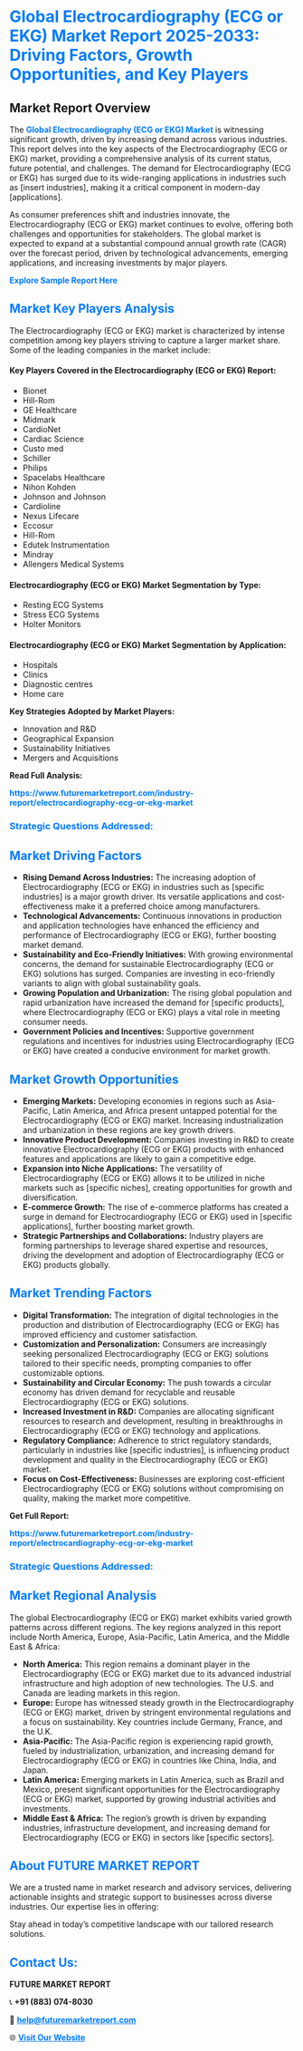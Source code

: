 <h1 style="color: #007BFF;">Global Electrocardiography (ECG or EKG) Market Report 2025-2033: Driving Factors, Growth Opportunities, and Key Players</h1>

<section id="overview">
<h2>Market Report Overview</h2>
<p>The <a href="https://www.futuremarketreport.com/industry-report/electrocardiography-ecg-or-ekg-market" style="color: #007BFF; text-decoration: none;"><strong>Global Electrocardiography (ECG or EKG) Market</strong></a> is witnessing significant growth, driven by increasing demand across various industries. This report delves into the key aspects of the Electrocardiography (ECG or EKG) market, providing a comprehensive analysis of its current status, future potential, and challenges. The demand for Electrocardiography (ECG or EKG) has surged due to its wide-ranging applications in industries such as [insert industries], making it a critical component in modern-day [applications].</p>
<p>As consumer preferences shift and industries innovate, the Electrocardiography (ECG or EKG) market continues to evolve, offering both challenges and opportunities for stakeholders. The global market is expected to expand at a substantial compound annual growth rate (CAGR) over the forecast period, driven by technological advancements, emerging applications, and increasing investments by major players.</p>
</section>

<section id="overview">
<p><a href="https://www.futuremarketreport.com/request-sample/reportId=82723" style="color: #007BFF; text-decoration: none;"><strong>Explore Sample Report Here</strong></a></p>
</section>

<section id="key-players">
<h2 style="color: #007BFF;">Market Key Players Analysis</h2>
<p>The Electrocardiography (ECG or EKG) market is characterized by intense competition among key players striving to capture a larger market share. Some of the leading companies in the market include:</p>
<h4>Key Players Covered in the Electrocardiography (ECG or EKG) Report:</h4>
<ul><li>Bionet</li><li>Hill-Rom</li><li>GE Healthcare</li><li>Midmark</li><li>CardioNet</li><li>Cardiac Science</li><li>Custo med</li><li>Schiller</li><li>Philips</li><li>Spacelabs Healthcare</li><li>Nihon Kohden</li><li>Johnson and Johnson</li><li>Cardioline</li><li>Nexus Lifecare</li><li>Eccosur</li><li>Hill-Rom</li><li>Edutek Instrumentation</li><li>Mindray</li><li>Allengers Medical Systems</li></ul>
<h4>Electrocardiography (ECG or EKG) Market Segmentation by Type:</h4>
<ul><li>Resting ECG Systems</li><li>Stress ECG Systems</li><li>Holter Monitors</li></ul>

<h4>Electrocardiography (ECG or EKG) Market Segmentation by Application:</h4>
<ul><li>Hospitals</li><li>Clinics</li><li>Diagnostic centres</li><li>Home care</li></ul>
<p><strong>Key Strategies Adopted by Market Players:</strong></p>
<ul>
<li>Innovation and R&D</li>
<li>Geographical Expansion</li>
<li>Sustainability Initiatives</li>
<li>Mergers and Acquisitions</li>
</ul>
</section>

<section>
<p><strong>Read Full Analysis: </strong></p><a href="https://www.futuremarketreport.com/industry-report/electrocardiography-ecg-or-ekg-market" style="color: #007BFF; text-decoration: none;"><strong>https://www.futuremarketreport.com/industry-report/electrocardiography-ecg-or-ekg-market</strong></a>
<h3 style="color: #007BFF;">Strategic Questions Addressed:</h3>
</section>

<section id="driving-factors">
<h2 style="color: #007BFF;">Market Driving Factors</h2>
<ul>
<li><strong>Rising Demand Across Industries:</strong> The increasing adoption of Electrocardiography (ECG or EKG) in industries such as [specific industries] is a major growth driver. Its versatile applications and cost-effectiveness make it a preferred choice among manufacturers.</li>
<li><strong>Technological Advancements:</strong> Continuous innovations in production and application technologies have enhanced the efficiency and performance of Electrocardiography (ECG or EKG), further boosting market demand.</li>
<li><strong>Sustainability and Eco-Friendly Initiatives:</strong> With growing environmental concerns, the demand for sustainable Electrocardiography (ECG or EKG) solutions has surged. Companies are investing in eco-friendly variants to align with global sustainability goals.</li>
<li><strong>Growing Population and Urbanization:</strong> The rising global population and rapid urbanization have increased the demand for [specific products], where Electrocardiography (ECG or EKG) plays a vital role in meeting consumer needs.</li>
<li><strong>Government Policies and Incentives:</strong> Supportive government regulations and incentives for industries using Electrocardiography (ECG or EKG) have created a conducive environment for market growth.</li>
</ul>
</section>

<section id="growth-opportunities">
<h2 style="color: #007BFF;">Market Growth Opportunities</h2>
<ul>
<li><strong>Emerging Markets:</strong> Developing economies in regions such as Asia-Pacific, Latin America, and Africa present untapped potential for the Electrocardiography (ECG or EKG) market. Increasing industrialization and urbanization in these regions are key growth drivers.</li>
<li><strong>Innovative Product Development:</strong> Companies investing in R&D to create innovative Electrocardiography (ECG or EKG) products with enhanced features and applications are likely to gain a competitive edge.</li>
<li><strong>Expansion into Niche Applications:</strong> The versatility of Electrocardiography (ECG or EKG) allows it to be utilized in niche markets such as [specific niches], creating opportunities for growth and diversification.</li>
<li><strong>E-commerce Growth:</strong> The rise of e-commerce platforms has created a surge in demand for Electrocardiography (ECG or EKG) used in [specific applications], further boosting market growth.</li>
<li><strong>Strategic Partnerships and Collaborations:</strong> Industry players are forming partnerships to leverage shared expertise and resources, driving the development and adoption of Electrocardiography (ECG or EKG) products globally.</li>
</ul>
</section>

<section id="trending-factors">
<h2 style="color: #007BFF;">Market Trending Factors</h2>
<ul>
<li><strong>Digital Transformation:</strong> The integration of digital technologies in the production and distribution of Electrocardiography (ECG or EKG) has improved efficiency and customer satisfaction.</li>
<li><strong>Customization and Personalization:</strong> Consumers are increasingly seeking personalized Electrocardiography (ECG or EKG) solutions tailored to their specific needs, prompting companies to offer customizable options.</li>
<li><strong>Sustainability and Circular Economy:</strong> The push towards a circular economy has driven demand for recyclable and reusable Electrocardiography (ECG or EKG) solutions.</li>
<li><strong>Increased Investment in R&D:</strong> Companies are allocating significant resources to research and development, resulting in breakthroughs in Electrocardiography (ECG or EKG) technology and applications.</li>
<li><strong>Regulatory Compliance:</strong> Adherence to strict regulatory standards, particularly in industries like [specific industries], is influencing product development and quality in the Electrocardiography (ECG or EKG) market.</li>
<li><strong>Focus on Cost-Effectiveness:</strong> Businesses are exploring cost-efficient Electrocardiography (ECG or EKG) solutions without compromising on quality, making the market more competitive.</li>
</ul>
</section>

<section>
<p><strong>Get Full Report: </strong></p><a href="https://www.futuremarketreport.com/industry-report/electrocardiography-ecg-or-ekg-market" style="color: #007BFF; text-decoration: none;"><strong>https://www.futuremarketreport.com/industry-report/electrocardiography-ecg-or-ekg-market</strong></a>
<h3 style="color: #007BFF;">Strategic Questions Addressed:</h3>
</section>


<section id="regional-analysis">
<h2 style="color: #007BFF;">Market Regional Analysis</h2>
<p>The global Electrocardiography (ECG or EKG) market exhibits varied growth patterns across different regions. The key regions analyzed in this report include North America, Europe, Asia-Pacific, Latin America, and the Middle East & Africa:</p>
<ul>
<li><strong>North America:</strong> This region remains a dominant player in the Electrocardiography (ECG or EKG) market due to its advanced industrial infrastructure and high adoption of new technologies. The U.S. and Canada are leading markets in this region.</li>
<li><strong>Europe:</strong> Europe has witnessed steady growth in the Electrocardiography (ECG or EKG) market, driven by stringent environmental regulations and a focus on sustainability. Key countries include Germany, France, and the U.K.</li>
<li><strong>Asia-Pacific:</strong> The Asia-Pacific region is experiencing rapid growth, fueled by industrialization, urbanization, and increasing demand for Electrocardiography (ECG or EKG) in countries like China, India, and Japan.</li>
<li><strong>Latin America:</strong> Emerging markets in Latin America, such as Brazil and Mexico, present significant opportunities for the Electrocardiography (ECG or EKG) market, supported by growing industrial activities and investments.</li>
<li><strong>Middle East & Africa:</strong> The region’s growth is driven by expanding industries, infrastructure development, and increasing demand for Electrocardiography (ECG or EKG) in sectors like [specific sectors].</li>
</ul>
</section>

<footer>
<h2 style="color: #007BFF;">About FUTURE MARKET REPORT</h2>
<p>We are a trusted name in market research and advisory services, delivering actionable insights and strategic support to businesses across diverse industries. Our expertise lies in offering:</p>

<p>Stay ahead in today’s competitive landscape with our tailored research solutions.</p>

<h2 style="color: #007BFF;">Contact Us:</h2>
<p><strong>FUTURE MARKET REPORT</strong></p>
<p>📞 <strong>+91 (883) 074-8030</strong></p>
<p>📧 <strong><a href="mailto:help@futuremarketreport.com" style="color: #007BFF;">help@futuremarketreport.com</a></strong></p>
<p>🌐 <strong><a href="https://www.futuremarketreport.com/" style="color: #007BFF;">Visit Our Website</a></strong></p>
</footer>